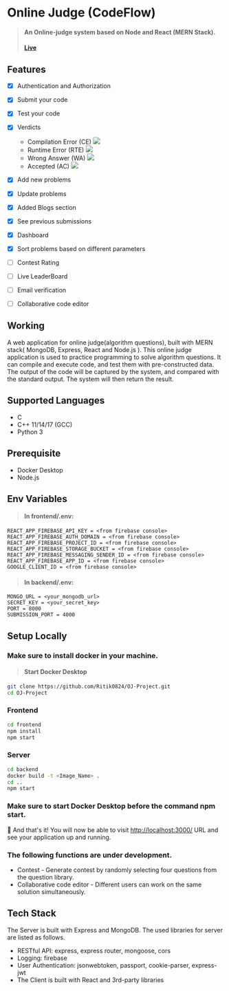 # Online Judge (CodeFlow)
> #### An Online-judge system based on Node and React (MERN Stack). 
> #### <a href="https://codeflowoj.netlify.app/">Live</a> 
## Features
- [x] Authentication and Authorization
- [x] Submit your code
- [x] Test your code
- [x] Verdicts
    * Compilation Error (CE)  ![](https://s3.amazonaws.com/codechef_shared/misc/alert-icon.gif)
    * Runtime Error (RTE)  ![](https://www.codechef.com/misc/runtime-error.png)
    * Wrong Answer (WA)  ![](https://www.codechef.com/misc/cross-icon.gif)
    * Accepted (AC)  ![](https://www.codechef.com/misc/tick-icon.gif)
- [x] Add new problems
- [x] Update problems
- [x] Added Blogs section
- [x] See previous submissions
- [x] Dashboard
- [x] Sort problems based on different parameters
- [ ] Contest Rating
- [ ] Live LeaderBoard
- [ ] Email verification
- [ ] Collaborative code editor


## Working
A web application for online judge(algorithm questions), built with MERN stack( MongoDB, Express, React and Node.js ). This online judge application is used to practice programming to solve algorithm questions. It can compile and execute code, and test them with pre-constructed data. The output of the code will be captured by the system, and compared with the standard output. The system will then return the result.

## Supported Languages
* C
* C++ 11/14/17 (GCC)
* Python 3

## Prerequisite
+ Docker Desktop
+ Node.js

## Env Variables

> #### In frontend/.env:
```
REACT_APP_FIREBASE_API_KEY = <from firebase console>
REACT_APP_FIREBASE_AUTH_DOMAIN = <from firebase console>
REACT_APP_FIREBASE_PROJECT_ID = <from firebase console>
REACT_APP_FIREBASE_STORAGE_BUCKET = <from firebase console>
REACT_APP_FIREBASE_MESSAGING_SENDER_ID = <from firebase console>
REACT_APP_FIREBASE_APP_ID = <from firebase console>
GOOGLE_CLIENT_ID = <from firebase console>

```
> #### In backend/.env:
```
MONGO_URL = <your_mongodb_url>
SECRET_KEY = <your_secret_key>
PORT = 8000
SUBMISSION_PORT = 4000

```

## Setup Locally
### Make sure to install docker in your machine.

> #### Start Docker Desktop
```bash
git clone https://github.com/Ritik0824/OJ-Project.git
cd OJ-Project
```

### Frontend
```bash
cd frontend
npm install
npm start
```
### Server
```bash
cd backend
docker build -t <Image_Name> .
cd ..
npm start
```
### Make sure to start Docker Desktop before the command npm start.
🎉 And that's it! You will now be able to visit <a href="http://localhost:3000/">http://localhost:3000/</a> URL and see your application up and running.

### The following functions are under development.

+ Contest - Generate contest by randomly selecting four questions from the question library.
+ Collaborative code editor - Different users can work on the same solution simultaneously.

## Tech Stack
The Server is built with Express and MongoDB. The used libraries for server are listed as follows.

+ RESTful API: express, express router, mongoose, cors
+ Logging: firebase
+ User Authentication: jsonwebtoken, passport, cookie-parser, express-jwt
+ The Client is built with React and 3rd-party libraries




